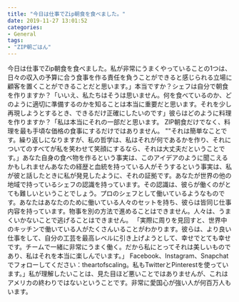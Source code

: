 ```yaml
---
title: "今日は仕事でZip朝食を食べました。"
date: 2019-11-27 13:01:52
categories:
- General
tags:
- "ZIP朝ごはん"
---
```


今日は仕事でZip朝食を食べました。私が非常にうまくやっていることの1つは、日々の収入の予算に合う食事を作る責任を負うことができると感じられる立場に顧客を置くことができることだと思います。」本当ですか？シェフは自分で朝食を作りますか？「いいえ、私たちはそうは思いません。何を食べているのか、どのように適切に準備するのかを知ることは本当に重要だと思います。それを少し再現しようとするとき、できるだけ正確にしたいのです」彼らはどのように料理を作りますか？「私は本当にそれの一部だと思います。 ZIP朝食だけでなく、料理を最も手頃な価格の食事にするだけではありません。 &quot;&quot;それは簡単なことです。繰り返しになりますが、私の哲学は、私はそれが何であるかを作り、それについてのすべてが私を笑わせて笑顔にするなら、それは大丈夫だということです。」あなた自身の食べ物を作るという事実は、このアイデアのように聞こえるかもしれませんあなたの経歴と血統を持っている人がそうするという事実は、私が彼と話したときに私が発見したように、それの証拠です。あなたが世界の他の地域で持っているシェフの認識を持っています。その認識は、彼らが働くのがとても難しいということでしょう。プロのシェフとして働いているようなものです。あなたはあなたのために働いている人々のセットを持ち、彼らは皆同じ仕事内容を持っています。物事を別の方法で進めることはできません。人々は、うまくいかないことで逃げることはできません。 「実際に周りを見回すと、世界中のキッチンで働いている人がたくさんいることがわかります。彼らは、より良い仕事をして、自分の工芸を最高レベルに引き上げようとして、幸せでとても幸せです。チームで一緒に非常にうまく働く。だから私にとってそれは美しいものであり、私はそれを本当に楽しんでいます。」 Facebook、Instagram、Snapchatでフォローしてください：theartofscaling。私もTwitterとPinterestを使っています。」私が理解したいことは、見た目ほど悪いことではありませんが、これはアメリカの終わりではないということです。非常に愛国心が強い人が何百万人もいます。
